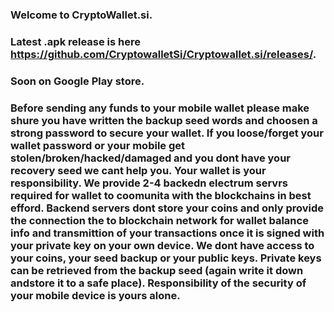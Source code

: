 ### Welcome to CryptoWallet.si. 

### Latest .apk release is here https://github.com/CryptowalletSi/Cryptowallet.si/releases/. 

### Soon on Google Play store. 

### Before sending any funds to your mobile wallet please make shure you have written the backup seed words and choosen a strong password to secure your wallet. If you loose/forget your wallet password or your mobile get stolen/broken/hacked/damaged and you dont have your recovery seed we cant help you. Your wallet is your responsibility. We provide 2-4 backedn electrum servrs required for wallet to coomunita with the blockchains in best efford. Backend servers dont store your coins and only provide the connection the to blockchain network for wallet balance info and transmittion of your transactions once it is  signed with your private key on your own device. We dont have access to your coins, your seed backup or your public keys. Private keys can be retrieved from the backup seed (again write it down andstore it to a safe place). Responsibility of the security of your mobile device is yours alone.
